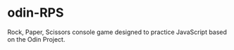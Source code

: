 # odin-RPS
Rock, Paper, Scissors console game designed to practice JavaScript based on the Odin Project.
